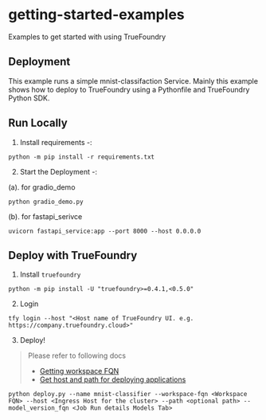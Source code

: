 # getting-started-examples
Examples to get started with using TrueFoundry

Deployment
---
This example runs a simple mnist-classifaction Service.
Mainly this example shows how to deploy to TrueFoundry using a Pythonfile and TrueFoundry Python SDK.

## Run Locally

1. Install requirements -:

```shell
python -m pip install -r requirements.txt
```

2. Start the Deployment -:

(a). for gradio_demo
```shell
python gradio_demo.py
```

(b). for fastapi_serivce
```shell
uvicorn fastapi_service:app --port 8000 --host 0.0.0.0
```

## Deploy with TrueFoundry

1. Install `truefoundry`

```shell
python -m pip install -U "truefoundry>=0.4.1,<0.5.0" 
```

2. Login

```shell
tfy login --host "<Host name of TrueFoundry UI. e.g. https://company.truefoundry.cloud>"
```

3. Deploy!

> Please refer to following docs
> - [Getting workspace FQN](https://docs.truefoundry.com/docs/key-concepts#getting-workspace-fqn)
> - [Get host and path for deploying applications](https://docs.truefoundry.com/docs/define-ports-and-domains#identifying-available-domains)

```shell
python deploy.py --name mnist-classifier --workspace-fqn <Workspace FQN> --host <Ingress Host for the cluster> --path <optional path> --model_version_fqn <Job Run details Models Tab>
```